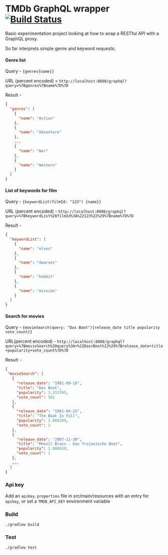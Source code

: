 # TMDb GraphQL wrapper [![Build Status](https://travis-ci.org/asherjames/tmdb-graphql-wrapper.svg?branch=master)](https://travis-ci.org/asherjames/tmdb-graphql-wrapper)
Basic experimentation project looking at how to wrap a RESTful API with a GraphQL proxy.
  
So far interprets simple genre and keyword requests:

#### Genre list

Query - `{genres{name}}`

URL (percent encoded) = `http://localhost:8080/graphql?query=%7Bgenres%7Bname%7D%7D`

Result - 
```json
{
  "genres": [
    {
      "name": "Action"
    },
    {
      "name": "Adventure"
    },
    ...
    {
      "name": "War"
    },
    {
      "name": "Western"
    }
  ]
}
```

#### List of keywords for film

Query - `{keywordList(filmId: "123") {name}}`

URL (percent encoded) - `http://localhost:8080/graphql?query=%7BkeywordList%28filmId%3A%22123%22%29%7Bname%7D%7D`

Result - 
```json
{
  "keywordList": [
    {
      "name": "elves"
    },
    {
      "name": "dwarves"
    },
    {
      "name": "hobbit"
    },
    {
      "name": "mission"
    }
  ]
}
```

#### Search for movies

Query - `{movieSearch(query: "Das Boot"){release_date title popularity vote_count}}`

URL(percent encoded) - `http://localhost:8080/graphql?query=%7BmovieSearch%28query%3A+%22Das+Boot%22%29%7Brelease_date+title+popularity+vote_count%7D%7D`

Result - 
```json
{
 "movieSearch": [
   {
     "release_date": "1981-09-16",
     "title": "Das Boot",
     "popularity": 3.213765,
     "vote_count": 501
   },
   {
     "release_date": "1981-04-25",
     "title": "The Boat Is Full",
     "popularity": 1.005289,
     "vote_count": 2
   },
   {
     "release_date": "2007-11-30",
     "title": "Mnozil Brass - Das Trojanische Boot",
     "popularity": 1.000929,
     "vote_count": 1
   },
   ...
  ]
}
```

### Api key
Add an `apiKey.properties` file in src/main/resources with an entry for `apikey`, or set a `TMDB_API_KEY` environment variable

### Build

`./gradlew build`


### Test

`./gradlew test`
